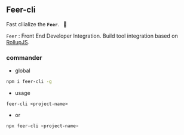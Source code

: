 ## Feer-cli

Fast cliialize the  __`Feer`__. &ensp;🚀 

`Feer` : Front End Developer Integration. Build tool integration based on [RollupJS](https://www.rollupjs.com/). 


### commander

- global
```bash
npm i feer-cli -g
```
- usage
```
feer-cli <project-name>
```
- or
```bash
npx feer-cli <project-name>
```

